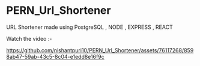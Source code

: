# PERN_Url_Shortener
URL Shortener made using PostgreSQL , NODE , EXPRESS , REACT

Watch the video :- 

https://github.com/nishantpuri10/PERN_Url_Shortener/assets/76117268/8598ab47-59ab-43c5-8c04-e1edd8e16f9c

